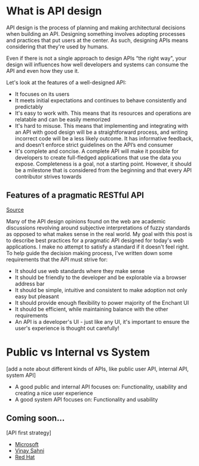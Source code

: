 # What is API design

API design is the process of planning and making architectural decisions when building an API.
Designing something involves adopting processes and practices that put users at the center.
As such, designing APIs means considering that they're used by humans.

Even if there is not a single approach to design APIs “the right way",
your design will influences how well developers and systems can consume the API and even how they use it.

Let's look at the features of a well-designed API:

- It focuses on its users
- It meets initial expectations and continues to behave consistently and predictably
- It's easy to work with. This means that its resources and operations are relatable and can be easily memorized
- It's hard to misuse. This means that implementing and integrating with an API with good design will be a straightforward process, and writing incorrect code will be a less likely outcome. It has informative feedback, and doesn’t enforce strict guidelines on the API’s end consumer
- It's complete and concise. A complete API will make it possible for developers
to create full-fledged applications that use the data you expose.
Completeness is a goal, not a starting point.
However, it should be a milestone that is considered from the beginning and that every API contributor strives towards

## Features of a pragmatic RESTful API

[Source](https://www.vinaysahni.com/best-practices-for-a-pragmatic-restful-api "Best Practices for Designing a Pragmatic RESTful API by Vinay Sahni")

Many of the API design opinions found on the web are academic discussions revolving around subjective interpretations of fuzzy standards as opposed to what makes sense in the real world. My goal with this post is to describe best practices for a pragmatic API designed for today's web applications. I make no attempt to satisfy a standard if it doesn't feel right. To help guide the decision making process, I've written down some requirements that the API must strive for:

- It should use web standards where they make sense
- It should be friendly to the developer and be explorable via a browser address bar
- It should be simple, intuitive and consistent to make adoption not only easy but pleasant
- It should provide enough flexibility to power majority of the Enchant UI
- It should be efficient, while maintaining balance with the other requirements
- An API is a developer's UI - just like any UI, it's important to ensure the user's experience is thought out carefully!

# Public vs Internal vs System

[add a note about different kinds of APIs, like public user API, internal API, system API]

- A good public and internal API focuses on: Functionality, usability and creating a nice user experience
- A good system API focuses on: Functionality and usability

## Coming soon...

[API first strategy]

<RRead>

- [Microsoft](https://docs.microsoft.com/en-us/azure/architecture/best-practices/api-design)
- [Vinay Sahni](https://www.vinaysahni.com/)
- [Red Hat](https://www.redhat.com/en/topics/api/what-is-api-design)

</RRead>